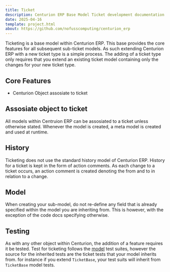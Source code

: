 ```yaml
---
title: Ticket
description: Centurion ERP Base Model Ticket development documentation
date: 2025-04-16
template: project.html
about: https://github.com/nofusscomputing/centurion_erp
---
```


Ticketing is a base model within Centurion ERP. This base provides the core features for all subsequent sub-ticket models. As such extending Centurion ERP with a new ticket type is a simple process. The adding of a ticket type only requires that you extend an existing ticket model containing only the changes for your new ticket type.


## Core Features

- Centurion Object assosiate to ticket


## Assosiate object to ticket

All models within Centruion ERP can be assosiated to a ticket unless otherwise stated. Whenever the model is created, a meta model is created and used at runtime.


## History

Ticketing does not use the standard history model of Centurion ERP. History for a ticket is kept in the form of action comments. As each change to a ticket occurs, an action comment is created denoting the from and to in relation to a change.


## Model

When creating your sub-model, do not re-define any field that is already specified within the model you are inheriting from. This is however, with the exception of the code docs specifying otherwise.


## Testing

As with any other object within Centurion, the addition of a feature requires it be tested. Test for ticketing follows the [model](../models.md#tests) test suites, however the source for the inherited tests are the ticket tests that your model inherits from. for instance if you extend `TicketBase`, your test suits will inherit from `TicketBase` model tests.

